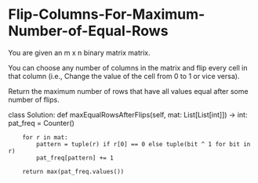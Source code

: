 # Flip-Columns-For-Maximum-Number-of-Equal-Rows

You are given an m x n binary matrix matrix.

You can choose any number of columns in the matrix and flip every cell in that column (i.e., Change the value of the cell from 0 to 1 or vice versa).

Return the maximum number of rows that have all values equal after some number of flips.

class Solution:
    def maxEqualRowsAfterFlips(self, mat: List[List[int]]) -> int:
        pat_freq = Counter()
        
        for r in mat:
            pattern = tuple(r) if r[0] == 0 else tuple(bit ^ 1 for bit in r)
            pat_freq[pattern] += 1
            
        return max(pat_freq.values())
